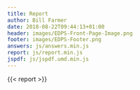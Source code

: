 ```yaml
---
title: Report
author: Bill Farmer
date: 2018-08-22T09:44:13+01:00
header: images/EDPS-Front-Page-Image.png
footer: images/EDPS-Footer.png
answers: js/answers.min.js
report: js/report.min.js
jspdf: js/jspdf.umd.min.js
---
```


{{< report >}}
